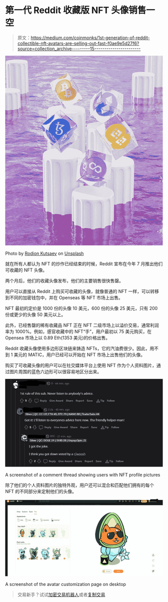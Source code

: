 # 第一代 Reddit 收藏版 NFT 头像销售一空

> 原文：<https://medium.com/coinmonks/1st-generation-of-reddit-collectible-nft-avatars-are-selling-out-fast-f0ae9e5d27f6?source=collection_archive---------15----------------------->

![](img/f5cfeb149c18f37df058d425bd1fad64.png)

Photo by [Rodion Kutsaev](https://unsplash.com/es/@frostroomhead?utm_source=unsplash&utm_medium=referral&utm_content=creditCopyText) on [Unsplash](https://unsplash.com/s/photos/nft?utm_source=unsplash&utm_medium=referral&utm_content=creditCopyText)

就在所有人都认为 NFT 的炒作已经结束的时候，Reddit 宣布在今年 7 月推出他们可收藏的 NFT 头像。

两个月后，他们的收藏头像发布，他们的主要销售很快售罄。

用户可以直接从 Reddit 上购买可收藏的头像，就像普通的 NFT 一样，可以转移到不同的加密钱包中，并在 Openseas 等 NFT 市场上出售。

NFT 最初的定价是 1000 份的头像 10 美元，600 份的头像 25 美元，只有 200 份或更少的头像 50 美元以上。

此外，已经售罄的稀有收藏品 NFT 正在 NFT 二级市场上以溢价交易，通常利润率为 1000%。例如，感官收藏中的 NFT“手”，用户最初以 75 美元购买，在 Opensea 市场上以 0.89 Eth(1353 美元)的价格出售。

Reddit 收藏头像使用多边形区块链来铸造 NFTs，它的汽油费很少。因此，用不到 1 美元的 MATIC，用户已经可以开始在 NFT 市场上出售他们的头像。

购买了可收藏头像的用户可以在社交媒体平台上使用 NFT 作为个人资料图片，通过图片周围的蓝色六边形可以很容易地区分出来。

![](img/9991d00d13e7ca8134518dbac37f01f8.png)

A screenshot of a comment thread showing users with NFT profile pictures

除了他们的个人资料图片的独特外观，用户还可以混合和匹配他们拥有的每个 NFT 的不同部分来定制他们的头像。

![](img/ccafc9ac38ea9be6db74da089d8596ea.png)

A screenshot of the avatar customization page on desktop

> 交易新手？试试[加密交易机器人](/coinmonks/crypto-trading-bot-c2ffce8acb2a)或者[复制交易](/coinmonks/top-10-crypto-copy-trading-platforms-for-beginners-d0c37c7d698c)